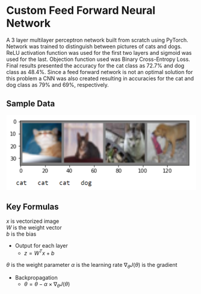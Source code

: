# Custom Feed Forward Neural Network
A 3 layer multilayer perceptron network built from scratch using PyTorch. Network was trained to distinguish between pictures of cats and dogs. ReLU activation function was used for the first two layers and sigmoid was used for the last. Objection function used was Binary Cross-Entropy Loss. Final results presented the accuracy for the cat class as 72.7% and dog class as 48.4%. Since a feed forward network is not an optimal solution for this problem a CNN was also created resulting in accuracies for the cat and dog class as 79% and 69%, respectively.

## Sample Data
![](https://github.com/thomasdurkin/Custom-Feed-Forward-Network/blob/master/Sample%20of%20Data.PNG)

## Key Formulas
$x$ is vectorized image</br>
$W$ is the weight vector</br>
$b$ is the bias
- Output for each layer
  - $z = W^Tx + b$


$\theta$ is the weight parameter
$\alpha$ is the learning rate
$\nabla_\theta J(\theta)$ is the gradient
- Backpropagation 
  -   $\theta = \theta -  \alpha \times \nabla_\theta J(\theta)$
